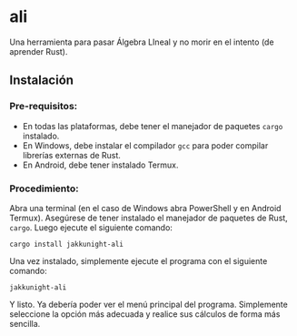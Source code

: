 # ali
Una herramienta para pasar Álgebra LIneal y no morir en el intento (de aprender Rust).

## Instalación 
### Pre-requisitos:
- En todas las plataformas, debe tener el manejador de paquetes `cargo` instalado.
- En Windows, debe instalar el compilador `gcc` para poder compilar librerías externas de Rust.
- En Android, debe tener instalado Termux.

### Procedimiento:
Abra una terminal (en el caso de Windows abra PowerShell y en Android Termux). Asegúrese de tener instalado el 
manejador de paquetes de Rust, `cargo`. Luego ejecute el siguiente comando:
```shell 
cargo install jakkunight-ali
```

Una vez instalado, simplemente ejecute el programa con el siguiente comando:
```shell 
jakkunight-ali
```

Y listo. Ya debería poder ver el menú principal del programa.
Simplemente seleccione la opción más adecuada y realice sus cálculos de forma más sencilla.
